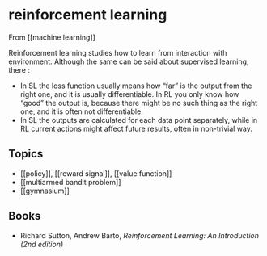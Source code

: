 # reinforcement learning
From [[machine learning]]

Reinforcement learning studies how to learn from interaction with environment. Although the same can be said about supervised learning, there :
- In SL the loss function usually means how “far” is the output from the right one, and it is usually differentiable. In RL you only know how “good” the output is, because there might be no such thing as the right one, and it is often not differentiable.
- In SL the outputs are calculated for each data point separately, while in RL current actions might affect future results, often in non-trivial way. 

## Topics
- [[policy]], [[reward signal]], [[value function]]
- [[multiarmed bandit problem]]
- [[gymnasium]]

## Books
- Richard Sutton, Andrew Barto, _Reinforcement Learning: An Introduction (2nd edition)_